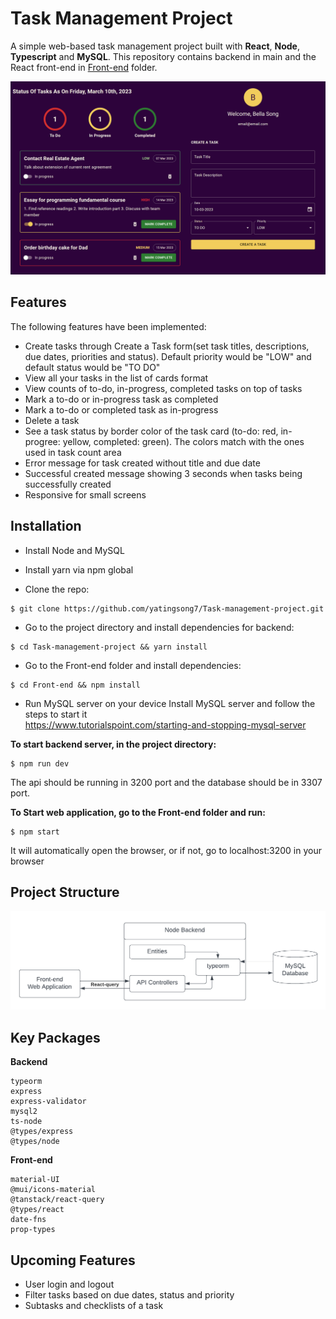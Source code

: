 # Task Management Project

A simple web-based task management project built with **React**, **Node**, **Typescript** and **MySQL**.
This repository contains backend in main and the React front-end in [Front-end](https://github.com/yatingsong7/Task-management-project/tree/main/Front-end) folder.

![](/Front-end/.github/Screenshot.png)

## Features

The following features have been implemented:

- Create tasks through Create a Task form(set task titles, descriptions, due dates, priorities and status). Default priority would be "LOW" and default status would be "TO DO"
- View all your tasks in the list of cards format
- View counts of to-do, in-progress, completed tasks on top of tasks
- Mark a to-do or in-progress task as completed
- Mark a to-do or completed task as in-progress
- Delete a task
- See a task status by border color of the task card (to-do: red, in-progree: yellow, completed: green). The colors match with the ones used in task count area
- Error message for task created without title and due date
- Successful created message showing 3 seconds when tasks being successfully created
- Responsive for small screens

## Installation

- Install Node and MySQL
- Install yarn via npm global

- Clone the repo:

```
$ git clone https://github.com/yatingsong7/Task-management-project.git
```

- Go to the project directory and install dependencies for backend:

```
$ cd Task-management-project && yarn install
```

- Go to the Front-end folder and install dependencies:

```
$ cd Front-end && npm install
```

- Run MySQL server on your device
  Install MySQL server and follow the steps to start it  
  https://www.tutorialspoint.com/starting-and-stopping-mysql-server

**To start backend server, in the project directory:**

```
$ npm run dev
```

The api should be running in 3200 port and the database should be in 3307 port.

**To Start web application, go to the Front-end folder and run:**

```
$ npm start
```

It will automatically open the browser, or if not, go to localhost:3200 in your browser

## Project Structure

![](/Front-end/.github/Diagram.png)

## Key Packages

**Backend**

```
typeorm
express
express-validator
mysql2
ts-node
@types/express
@types/node
```

**Front-end**

```
material-UI
@mui/icons-material
@tanstack/react-query
@types/react
date-fns
prop-types
```

## Upcoming Features

- User login and logout
- Filter tasks based on due dates, status and priority
- Subtasks and checklists of a task
